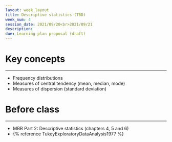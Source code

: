 ```yaml
---
layout: week_layout
title: Descriptive statistics (TBD)
week_num: 4
session_date: 2021/09/20<br>2021/09/21
description:
due: Learning plan proposal (draft)
---
```


# Key concepts
---

  -  Frequency distributions
  -  Measures of central tendency (mean, median, mode)
  -  Measures of dispersion (standard deviation)

# Before class
---

  - MBB Part 2: Descriptive statistics (chapters 4, 5 and 6)
  - {% reference TukeyExploratoryDataAnalysis1977 %}

